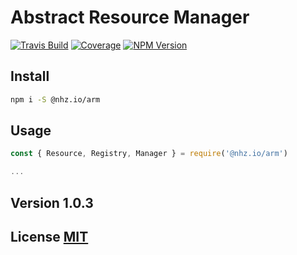 # Abstract Resource Manager

[![Travis Build][travis]](https://travis-ci.org/nhz-io/nhz-io-arm)
[![Coverage][coveralls]](https://coveralls.io/github/nhz-io/nhz-io-arm)
[![NPM Version][npm]](https://www.npmjs.com/package/@nhz.io/arm)

## Install

```bash
npm i -S @nhz.io/arm
```

## Usage
```js
const { Resource, Registry, Manager } = require('@nhz.io/arm')

...

```

## Version 1.0.3

## License [MIT](LICENSE)

[travis]: https://img.shields.io/travis/nhz-io/nhz-io-arm.svg?style=flat
[npm]: https://img.shields.io/npm/v/@nhz.io/arm.svg?style=flat
[coveralls]: https://coveralls.io/repos/github/nhz-io/nhz-io-arm/badge.svg?branch=v1.0.3
